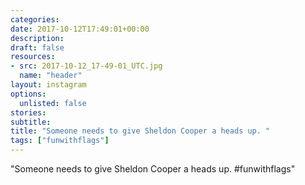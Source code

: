 ```yaml
---
categories:
date: 2017-10-12T17:49:01+00:00
description:
draft: false
resources:
- src: 2017-10-12_17-49-01_UTC.jpg
  name: "header"
layout: instagram
options:
  unlisted: false
stories:
subtitle:
title: "Someone needs to give Sheldon Cooper a heads up. "
tags: ["funwithflags"]
---
```


"Someone needs to give Sheldon Cooper a heads up. #funwithflags"
